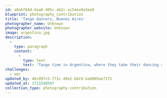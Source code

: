 ```yaml
---
id: a0abf84d-daa8-405c-ab2c-ac54ea9a3ee0
blueprint: photography_contribution
title: 'Tango dancers, Buenos Aires'
photographer_name: Unknown
photographer_website: Unknown
image: argentina.jpg
description:
  -
    type: paragraph
    content:
      -
        type: text
        text: 'Tango time in Argentina, where they take their dancing seriously  -  probably true of most countries!'
challenges:
  - war
updated_by: 46c097c5-771c-49e2-b8c6-ba6009ae7172
updated_at: 1711548597
collection_type: photography-contribution
---
```

